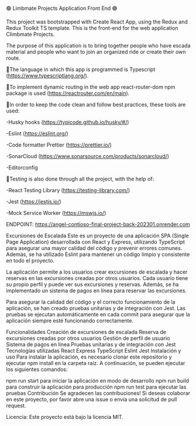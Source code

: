 🟢 Limbmate Projects Application Front End 🟢

This project was bootstrapped with Create React App, using the Redux and Redux Toolkit TS template. This is the front-end for the web application Climbmate Projects.

The purpose of this application is to bring together people who have escada material and people who want to join an organized ride or create their own route.

🔸The language in which this app is programmed is Typescript (https://www.typescriptlang.org/).

🔸To implement dynamic routing in the web app react-router-dom npm package is used (https://reactrouter.com/en/main).

🔸In order to keep the code clean and follow best practices, these tools are used:

-Husky hooks (https://typicode.github.io/husky/#/)

-Eslint (https://eslint.org/)

-Code formatter Prettier (https://prettier.io/)

-SonarCloud (https://www.sonarsource.com/products/sonarcloud/)

-Editorconfig

🔸Testing is also done through all the project, with the help of:

-React Testing Library (https://testing-library.com/)

-Jest (https://jestjs.io/)

-Mock Service Worker (https://mswjs.io/)

ENDPOINT: https://angel-contioso-final-project-back-202301.onrender.com

Excursiones de Escalada
Este es un proyecto de una aplicación SPA (Single Page Application) desarrollada con React y Express, utilizando TypeScript para asegurar una mayor calidad del código y prevenir errores comunes. Además, se ha utilizado Eslint para mantener un código limpio y consistente en todo el proyecto.

La aplicación permite a los usuarios crear excursiones de escalada y hacer reservas en las excursiones creadas por otros usuarios. Cada usuario tiene su propio perfil y puede ver sus excursiones y reservas. Además, se ha implementado un sistema de pagos en línea para reservar las excursiones.

Para asegurar la calidad del código y el correcto funcionamiento de la aplicación, se han creado pruebas unitarias y de integración con Jest. Las pruebas se ejecutan automáticamente en cada commit para asegurar que la aplicación siempre esté funcionando correctamente.

Funcionalidades
Creación de excursiones de escalada
Reserva de excursiones creadas por otros usuarios
Gestión de perfil de usuario
Sistema de pagos en línea
Pruebas unitarias y de integración con Jest
Tecnologías utilizadas
React
Express
TypeScript
Eslint
Jest
Instalación y uso
Para instalar la aplicación, es necesario clonar este repositorio y ejecutar npm install en la carpeta raíz. A continuación, se pueden ejecutar los siguientes comandos:

npm run start para iniciar la aplicación en modo de desarrollo
npm run build para construir la aplicación para producción
npm run test para ejecutar las pruebas
Contribución
Se agradecen las contribuciones! Si deseas colaborar en este proyecto, por favor abre una issue o envía una solicitud de pull request.

Licencia:
Este proyecto está bajo la licencia MIT.
